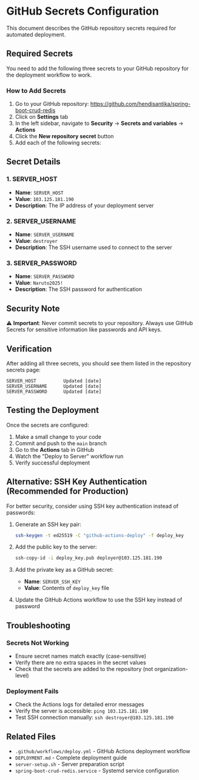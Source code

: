 # GitHub Secrets Configuration

This document describes the GitHub repository secrets required for automated deployment.

## Required Secrets

You need to add the following three secrets to your GitHub repository for the deployment workflow to work.

### How to Add Secrets

1. Go to your GitHub repository: https://github.com/hendisantika/spring-boot-crud-redis
2. Click on **Settings** tab
3. In the left sidebar, navigate to **Security** → **Secrets and variables** → **Actions**
4. Click the **New repository secret** button
5. Add each of the following secrets:

## Secret Details

### 1. SERVER_HOST

- **Name**: `SERVER_HOST`
- **Value**: `103.125.181.190`
- **Description**: The IP address of your deployment server

### 2. SERVER_USERNAME

- **Name**: `SERVER_USERNAME`
- **Value**: `destroyer`
- **Description**: The SSH username used to connect to the server

### 3. SERVER_PASSWORD

- **Name**: `SERVER_PASSWORD`
- **Value**: `Naruto2025!`
- **Description**: The SSH password for authentication

## Security Note

⚠️ **Important**: Never commit secrets to your repository. Always use GitHub Secrets for sensitive information like
passwords and API keys.

## Verification

After adding all three secrets, you should see them listed in the repository secrets page:

```
SERVER_HOST          Updated [date]
SERVER_USERNAME      Updated [date]
SERVER_PASSWORD      Updated [date]
```

## Testing the Deployment

Once the secrets are configured:

1. Make a small change to your code
2. Commit and push to the `main` branch
3. Go to the **Actions** tab in GitHub
4. Watch the "Deploy to Server" workflow run
5. Verify successful deployment

## Alternative: SSH Key Authentication (Recommended for Production)

For better security, consider using SSH key authentication instead of passwords:

1. Generate an SSH key pair:
   ```bash
   ssh-keygen -t ed25519 -C "github-actions-deploy" -f deploy_key
   ```

2. Add the public key to the server:
   ```bash
   ssh-copy-id -i deploy_key.pub deployer@103.125.181.190
   ```

3. Add the private key as a GitHub secret:
    - **Name**: `SERVER_SSH_KEY`
    - **Value**: Contents of `deploy_key` file

4. Update the GitHub Actions workflow to use the SSH key instead of password

## Troubleshooting

### Secrets Not Working

- Ensure secret names match exactly (case-sensitive)
- Verify there are no extra spaces in the secret values
- Check that the secrets are added to the repository (not organization-level)

### Deployment Fails

- Check the Actions logs for detailed error messages
- Verify the server is accessible: `ping 103.125.181.190`
- Test SSH connection manually: `ssh destroyer@103.125.181.190`

## Related Files

- `.github/workflows/deploy.yml` - GitHub Actions deployment workflow
- `DEPLOYMENT.md` - Complete deployment guide
- `server-setup.sh` - Server preparation script
- `spring-boot-crud-redis.service` - Systemd service configuration
